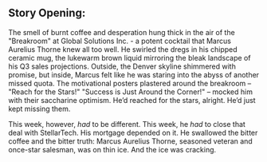 ## Story Opening:

The smell of burnt coffee and desperation hung thick in the air of the "Breakroom" at Global Solutions Inc. - a potent cocktail that Marcus Aurelius Thorne knew all too well. He swirled the dregs in his chipped ceramic mug, the lukewarm brown liquid mirroring the bleak landscape of his Q3 sales projections. Outside, the Denver skyline shimmered with promise, but inside, Marcus felt like he was staring into the abyss of another missed quota. The motivational posters plastered around the breakroom – "Reach for the Stars!" "Success is Just Around the Corner!" – mocked him with their saccharine optimism. He’d reached for the stars, alright. He’d just kept missing them.

This week, however, *had* to be different. This week, he *had* to close that deal with StellarTech. His mortgage depended on it. He swallowed the bitter coffee and the bitter truth: Marcus Aurelius Thorne, seasoned veteran and once-star salesman, was on thin ice. And the ice was cracking.
